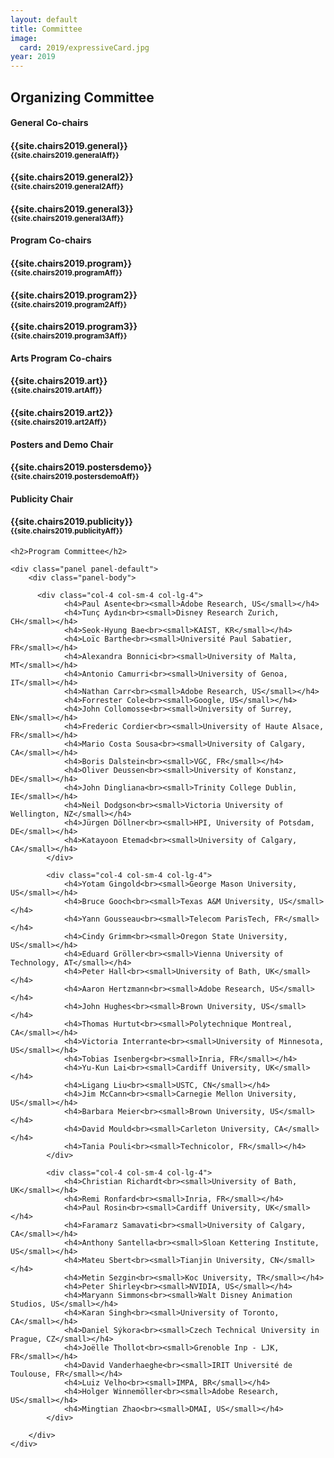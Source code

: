 ```yaml
---
layout: default
title: Committee
image:
  card: 2019/expressiveCard.jpg
year: 2019
---
```


<h2>Organizing Committee</h2>

<div class="col-12 col-sm-12 col-lg-12">

<div class="col-8 col-sm-8 col-lg-4">
	<div class="panel panel-default">
		<div class="panel-heading">
			<h4 class="panel-title">General Co-chairs</h4>
		</div>
		<div class="panel-body">
			<h4>{{site.chairs2019.general}}<br><small>{{site.chairs2019.generalAff}}</small></h4>
			<h4>{{site.chairs2019.general2}}<br><small>{{site.chairs2019.general2Aff}}</small></h4>
			<h4>{{site.chairs2019.general3}}<br><small>{{site.chairs2019.general3Aff}}</small></h4>
		</div>
	</div>
</div>

<div class="col-8 col-sm-8 col-lg-4">
	<div class="panel panel-default">
		<div class="panel-heading">
			<h4 class="panel-title">Program Co-chairs</h4>
		</div>
		<div class="panel-body">
			<h4>{{site.chairs2019.program}}<br><small>{{site.chairs2019.programAff}}</small></h4>
			<h4>{{site.chairs2019.program2}}<br><small>{{site.chairs2019.program2Aff}}</small></h4>
			<h4>{{site.chairs2019.program3}}<br><small>{{site.chairs2019.program3Aff}}</small></h4>
		</div>
	</div>
</div>

<div class="col-8 col-sm-8 col-lg-4">
	<div class="panel panel-default">
		<div class="panel-heading">
			<h4 class="panel-title">Arts Program Co-chairs</h4>
		</div>
		<div class="panel-body">
			<h4>{{site.chairs2019.art}}<br><small>{{site.chairs2019.artAff}}</small></h4>
			<h4>{{site.chairs2019.art2}}<br><small>{{site.chairs2019.art2Aff}}</small></h4>
		</div>
	</div>
</div>

</div>

<div class="col-12 col-sm-12 col-lg-12">

<div class="col-8 col-sm-8 col-lg-4">
	<div class="panel panel-default">
		<div class="panel-heading">
			<h4 class="panel-title">Posters and Demo Chair</h4>
		</div>
		<div class="panel-body">
			<h4>{{site.chairs2019.postersdemo}}<br><small>{{site.chairs2019.postersdemoAff}}</small></h4>
		</div>
	</div>
</div>

<div class="col-8 col-sm-8 col-lg-4">
	<div class="panel panel-default">
		<div class="panel-heading">
			<h4 class="panel-title">Publicity Chair</h4>
		</div>
		<div class="panel-body">
			<h4>{{site.chairs2019.publicity}}<br><small>{{site.chairs2019.publicityAff}}</small></h4>
		</div>
	</div>
</div>

</div>

<div class="col-12 col-sm-12 col-lg-12">

	<h2>Program Committee</h2>
	
	<div class="panel panel-default">
		<div class="panel-body">

		  <div class="col-4 col-sm-4 col-lg-4">
				<h4>Paul Asente<br><small>Adobe Research, US</small></h4>
				<h4>Tunç Aydın<br><small>Disney Research Zurich, CH</small></h4>
				<h4>Seok-Hyung Bae<br><small>KAIST, KR</small></h4>
				<h4>Loïc Barthe<br><small>Université Paul Sabatier, FR</small></h4>
				<h4>Alexandra Bonnici<br><small>University of Malta, MT</small></h4>
				<h4>Antonio Camurri<br><small>University of Genoa, IT</small></h4>
				<h4>Nathan Carr<br><small>Adobe Research, US</small></h4>
				<h4>Forrester Cole<br><small>Google, US</small></h4>
				<h4>John Collomosse<br><small>University of Surrey, EN</small></h4>
				<h4>Frederic Cordier<br><small>University of Haute Alsace, FR</small></h4>
				<h4>Mario Costa Sousa<br><small>University of Calgary, CA</small></h4>
				<h4>Boris Dalstein<br><small>VGC, FR</small></h4>
				<h4>Oliver Deussen<br><small>University of Konstanz, DE</small></h4>
				<h4>John Dingliana<br><small>Trinity College Dublin, IE</small></h4>
				<h4>Neil Dodgson<br><small>Victoria University of Wellington, NZ</small></h4>
				<h4>Jürgen Döllner<br><small>HPI, University of Potsdam, DE</small></h4>
				<h4>Katayoon Etemad<br><small>University of Calgary, CA</small></h4>
			</div>

			<div class="col-4 col-sm-4 col-lg-4">
				<h4>Yotam Gingold<br><small>George Mason University, US</small></h4>
				<h4>Bruce Gooch<br><small>Texas A&M University, US</small></h4>
				<h4>Yann Gousseau<br><small>Telecom ParisTech, FR</small></h4>
				<h4>Cindy Grimm<br><small>Oregon State University, US</small></h4>
				<h4>Eduard Gröller<br><small>Vienna University of Technology, AT</small></h4>
				<h4>Peter Hall<br><small>University of Bath, UK</small></h4>
				<h4>Aaron Hertzmann<br><small>Adobe Research, US</small></h4>
				<h4>John Hughes<br><small>Brown University, US</small></h4>
				<h4>Thomas Hurtut<br><small>Polytechnique Montreal, CA</small></h4>
				<h4>Victoria Interrante<br><small>University of Minnesota, US</small></h4>
				<h4>Tobias Isenberg<br><small>Inria, FR</small></h4>
				<h4>Yu-Kun Lai<br><small>Cardiff University, UK</small></h4>
				<h4>Ligang Liu<br><small>USTC, CN</small></h4>
			    <h4>Jim McCann<br><small>Carnegie Mellon University, US</small></h4>
				<h4>Barbara Meier<br><small>Brown University, US</small></h4>
				<h4>David Mould<br><small>Carleton University, CA</small></h4>
				<h4>Tania Pouli<br><small>Technicolor, FR</small></h4>
			</div>

			<div class="col-4 col-sm-4 col-lg-4">
				<h4>Christian Richardt<br><small>University of Bath, UK</small></h4>
				<h4>Remi Ronfard<br><small>Inria, FR</small></h4>
				<h4>Paul Rosin<br><small>Cardiff University, UK</small></h4>
				<h4>Faramarz Samavati<br><small>University of Calgary, CA</small></h4>
				<h4>Anthony Santella<br><small>Sloan Kettering Institute, US</small></h4>
				<h4>Mateu Sbert<br><small>Tianjin University, CN</small></h4>
				<h4>Metin Sezgin<br><small>Koc University, TR</small></h4>
				<h4>Peter Shirley<br><small>NVIDIA, US</small></h4>
				<h4>Maryann Simmons<br><small>Walt Disney Animation Studios, US</small></h4>
				<h4>Karan Singh<br><small>University of Toronto, CA</small></h4>
				<h4>Daniel Sýkora<br><small>Czech Technical University in Prague, CZ</small></h4>
				<h4>Joëlle Thollot<br><small>Grenoble Inp - LJK, FR</small></h4>
				<h4>David Vanderhaeghe<br><small>IRIT Université de Toulouse, FR</small></h4>
				<h4>Luiz Velho<br><small>IMPA, BR</small></h4>
				<h4>Holger Winnemöller<br><small>Adobe Research, US</small></h4>
				<h4>Mingtian Zhao<br><small>DMAI, US</small></h4> 
			</div>

		</div>
	</div>

</div>
